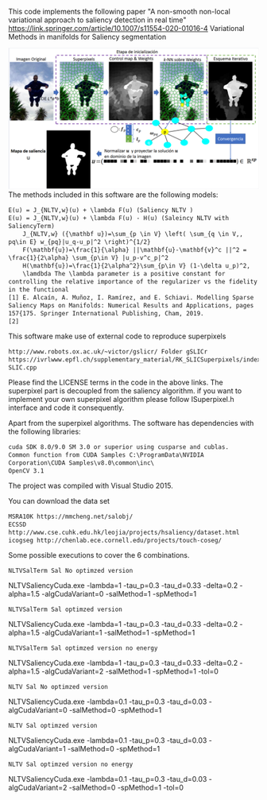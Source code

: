 
This code implements the following paper "A non-smooth non-local variational approach to saliency detection in real time" https://link.springer.com/article/10.1007/s11554-020-01016-4
Variational Methods in manifolds for Saliency segmentation

![](SaliencyWorkflow.png)
The methods included in this software are the following models:

    E(u) = J_{NLTV,w}(u) + \lambda F(u) (Saliency NLTV )
    E(u) = J_{NLTV,w}(u) + \lambda F(u) - H(u) (Saleincy NLTV with SaliencyTerm)
        J_{NLTV,w} ({\mathbf u})=\sum_{p \in V} \left( \sum_{q \in V,, pq\in E} w_{pq}|u_q-u_p|^2 \right)^{1/2}
        F(\mathbf{u})=\frac{1}{\alpha} ||\mathbf{u}-\mathbf{v}^c ||^2 = \frac{1}{2\alpha} \sum_{p\in V} |u_p-v^c_p|^2
        H(\mathbf{u})=\frac{1}{2\alpha^2}\sum_{p\in V} (1-\delta u_p)^2,
        \lamdbda The \lambda parameter is a positive constant for controlling the relative importance of the regularizer vs the fidelity in the functional
    [1] E. Alcaín, A. Muñoz, I. Ramírez, and E. Schiavi. Modelling Sparse Saliency Maps on Manifolds: Numerical Results and Applications, pages 157{175. Springer International Publishing, Cham, 2019.
    [2]

This software make use of external code to reproduce superpixels

    http://www.robots.ox.ac.uk/~victor/gslicr/ Folder gSLICr
    https://ivrlwww.epfl.ch/supplementary_material/RK_SLICSuperpixels/index.html SLIC.cpp

Please find the LICENSE terms in the code in the above links. The superpixel part is decoupled from the saliency algorithm. if you want to implement your own superpixel algorithm please follow ISuperpixel.h interface and code it consequently.

Apart from the superpixel algorithms. The software has dependencies with the following libraries:

    cuda SDK 8.0/9.0 SM 3.0 or superior using cusparse and cublas.
    Common function from CUDA Samples C:\ProgramData\NVIDIA Corporation\CUDA Samples\v8.0\common\inc\
    OpenCV 3.1

The project was compiled with Visual Studio 2015.

You can download the data set

    MSRA10K https://mmcheng.net/salobj/
    ECSSD http://www.cse.cuhk.edu.hk/leojia/projects/hsaliency/dataset.html
    icogseg http://chenlab.ece.cornell.edu/projects/touch-coseg/

Some possible executions to cover the 6 combinations.

    NLTVSalTerm Sal No optimzed version

NLTVSaliencyCuda.exe -lambda=1 -tau_p=0.3 -tau_d=0.33 -delta=0.2 -alpha=1.5 -algCudaVariant=0 -salMethod=1 -spMethod=1

    NLTVSalTerm Sal optimzed version

NLTVSaliencyCuda.exe -lambda=1 -tau_p=0.3 -tau_d=0.33 -delta=0.2 -alpha=1.5 -algCudaVariant=1 -salMethod=1 -spMethod=1

    NLTVSalTerm Sal optimzed version no energy

NLTVSaliencyCuda.exe -lambda=1 -tau_p=0.3 -tau_d=0.33 -delta=0.2 -alpha=1.5 -algCudaVariant=2 -salMethod=1 -spMethod=1 -tol=0

    NLTV Sal No optimzed version

NLTVSaliencyCuda.exe -lambda=0.1 -tau_p=0.3 -tau_d=0.03 -algCudaVariant=0 -salMethod=0 -spMethod=1

    NLTV Sal optimzed version

NLTVSaliencyCuda.exe -lambda=0.1 -tau_p=0.3 -tau_d=0.03 -algCudaVariant=1 -salMethod=0 -spMethod=1

    NLTV Sal optimzed version no energy

NLTVSaliencyCuda.exe -lambda=0.1 -tau_p=0.3 -tau_d=0.03 -algCudaVariant=2 -salMethod=0 -spMethod=1 -tol=0
